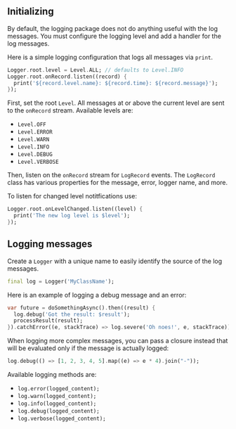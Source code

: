 ## Initializing

By default, the logging package does not do anything useful with the log
messages. You must configure the logging level and add a handler for the log
messages.

Here is a simple logging configuration that logs all messages via `print`.

```dart
Logger.root.level = Level.ALL; // defaults to Level.INFO
Logger.root.onRecord.listen((record) {
  print('${record.level.name}: ${record.time}: ${record.message}');
});
```

First, set the root `Level`. All messages at or above the current level are sent to the
`onRecord` stream. Available levels are:

+ `Level.OFF`
+ `Level.ERROR`
+ `Level.WARN`
+ `Level.INFO`
+ `Level.DEBUG`
+ `Level.VERBOSE`

Then, listen on the `onRecord` stream for `LogRecord` events. The `LogRecord`
class has various properties for the message, error, logger name, and more.

To listen for changed level notitfications use:

```dart
Logger.root.onLevelChanged.listen((level) {
  print('The new log level is $level');
});
```

## Logging messages

Create a `Logger` with a unique name to easily identify the source of the log
messages.

```dart
final log = Logger('MyClassName');
```

Here is an example of logging a debug message and an error:

```dart
var future = doSomethingAsync().then((result) {
  log.debug('Got the result: $result');
  processResult(result);
}).catchError((e, stackTrace) => log.severe('Oh noes!', e, stackTrace));
```

When logging more complex messages, you can pass a closure instead that will be
evaluated only if the message is actually logged:

```dart
log.debug(() => [1, 2, 3, 4, 5].map((e) => e * 4).join("-"));
```

Available logging methods are:

+ `log.error(logged_content);`
+ `log.warn(logged_content);`
+ `log.info(logged_content);`
+ `log.debug(logged_content);`
+ `log.verbose(logged_content);`

